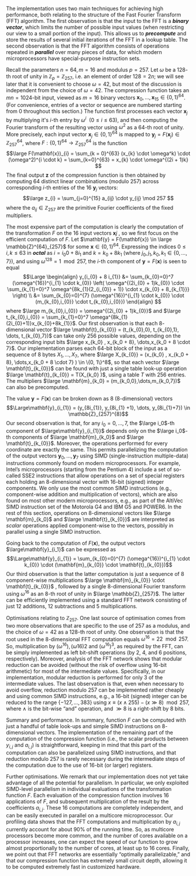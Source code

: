 The implementation uses two main techniques for achieving high performance, both relating to the structure of the Fast Fourier Transform (FFT) algorithm. The first observation is that the input to the FFT is a ***binary vector***, which limits the number of possible input values (when restricting our view to a small portion of the input). This allows us to ***precompute*** and store the results of several initial iterations of the FFT in a lookup table. The second observation is that the FFT algorithm consists of operations repeated in ***parallel*** over many pieces of data, for which modern microprocessors have special-purpose instruction sets.

Recall the parameters $n=64, m=16$ and modulus $p = 257$. Let $\omega$ be a $128$-th root of unity in $\mathbb{Z}_{p} = \mathbb{Z}_{257}$, i.e. an element of order $128 = 2n$; we will see later that it is convenient to choose $\omega=42$, but most of the discussion is independent from the choice of $\omega=42$. The compression function takes an $mn = 1024$-bit input, viewed as $m = 16$ binary vectors $\mathbf{x}_{0},...,\mathbf{x}_{15} ∈ \{0, 1\}^{64}$. (For convenience, entries of a vector or sequence are numbered starting from $0$ throughout this section.) The function first processes each vector $\mathbf{x}_{j}$ by multiplying it's $i$-th entry by $\omega^i \ \ (0\leq i \leq63)$, and then computing the Fourier transform of the resulting vector using $\omega^2$ as a $64$-th root of unity. More precisely, each input vector $\mathbf{x}_{j} \in \{0, 1\}^{64}$ is mapped to $\mathbf{y}_{j} = F(\mathbf{x}_{j}) \in \mathbb{Z}_{257}^{64}$, where $F: \{ 0,1 \}^{64} \to \mathbb{Z}_{257}^{64}$ is the function
$$\large
F(\mathbf{x})_{i} = \sum_{k = 0}^{63} (x_{k} \cdot \omega^k) \cdot (\omega^2)^{i \cdot k} = \sum_{k=0}^{63} = x_{k} \cdot \omega^{(2i + 1)k}
$$
The final output $\mathbf{z}$ of the compression function is then obtained by computing $64$ distinct linear combinations (modulo $257$) across corresponding $i$-th entries of the 16 $\mathbf{y}_{j}$ vectors:
$$\large
z_{i} = \sum_{j=0}^{15} a_{ij} \cdot y_{ij} \mod 257
$$
where the $a_{ij} \in \mathbb{Z}_{257}$ are the primitive Fourier coefficients of the fixed multipliers.

The most expensive part of the computation is clearly the computation of the transformation $F$ on the 16 input vectors $\mathbf{x}_{}j$ , so we first focus on the efficient computation of $F$. Let $\mathbf{y} = F(\mathbf{x}) \in \large \mathbb{Z}^{64}_{257}$ for some $\mathbf{x} \in \{0, 1\}^{64}$. Expressing the indices $0\leq i,k \leq 63$ in ***octal*** as $i = i_{0}0+8i_{1}$ and $k = k_0+8k_1$ (where $j_0, j_1, k_0, k_1 \in \{0,\dots, 7\}$), and using $\omega^{128} = 1 \mod 257$, the $i$-th component of $\mathbf{y} = F(\mathbf{x})$ is seen to equal
$$\Large
\begin{align}
y_{i_{0} + 8 i_{1}} &= \sum_{k_{0}=0}^7 (\omega^{16})^{i_{1} \cdot k_{0}} \left( \omega^{(2i_{0} + 1)k_{0}} \cdot \sum_{k_{1}=0}^7 \omega^{8k_{1}(2_{i_{0}} + 1)} \cdot x_{k_{0} + 8_{k_{1}}} \right) \\
&= \sum_{k_{0}=0}^{7} (\omega^{16})^{i_{1} \cdot k_{0}} \cdot (m_{k_{0},i_{0}} \cdot t_{k_{0},i_{0}})
\end{align}
$$
where $\large m_{k_{0},i_{0}} = \omega^{(2i_{0} + 1)k_{0}}$ and $\large t_{k_{0},i_{0}} = \sum_{k_{1}=0}^7 \omega^{8k_{1}(2i_{0}+1)}x_{k_{0}+8k_{1}}$. Our first observation is that each $8$-dimensional vector $\large \mathbf{t}_{k_{0}} = (t_{k_{0},0}, t_{k_{0},1}, \dots, t_{k_{0},7})$ can take only $256$ possible values, depending on the corresponding input bits $\large x_{k_0} , x_{k_0 + 8}, \dots,x_{k_0 + 8 \cdot 7}$. Our implementation parses each $64$-bit block of the input as a sequence of $8$ bytes $X_{1},\dots,X_{7}$, where $\large X_{k_{0}} = (x_{k_0} , x_{k_0 + 8}, \dots,x_{k_0 + 8 \cdot 7} ) \in \{0, 1\}^8$, so that each vector $\large \mathbf{t}_{k_{0}}$ can be found with just a single table look-up operation $\large \mathbf{t}_{k_{0}} = T(X_{k_0} )$, using a table $T$ with $256$ entries. The multipliers $\large \mathbf{m}_{k_0} = (m_{k_0,0},\dots,m_{k_0,7})$ can also be precomputed.

The value $\mathbf{y} = F(\mathbf{x})$ can be broken down as 8 (8-dimensional) vectors
$$\Large\mathbf{y}_{i_{1}} = (y_{8i_{1}}, y_{8i_{1} +1}, \dots, y_{8i_{1}+7}) \in \mathbb{Z}_{257}^{8}$$
Our second observation is that, for any $i_{0} = 0,\dots,7$, the $\large i_0$-th component of $\large\mathbf{y}_{i_{1}}$ depends only on the $\large i_0$-th components of $\large \mathbf{m}_{k_0}$ and $\large \mathbf{t}_{k_{0}}$. Moreover, the operations performed for every coordinate are exactly the same. This permits parallelizing the computation of the output vectors $\mathbf{y}_{0}, \dots, \mathbf{y}_{7}$ using SIMD (single-instruction multiple-data) instructions commonly found on modern microprocessors. For example, Intel’s microprocessors (starting from the Pentium 4) include a set of so-called SSE2 instructions that allow operations on a set of special registers each holding an 8-dimensional vector with 16-bit (signed) integer components. We only use the most common SIMD instructions (e.g., component-wise addition and multiplication of vectors), which are also found on most other modern microprocessors, e.g., as part of the AltiVec SIMD instruction set of the Motorola G4 and IBM G5 and POWER6. In the rest of this section, operations on $8$-dimensional vectors like $\large \mathbf{m}_{k_0}$ and $\large \mathbf{t}_{k_{0}}$ are interpreted as *scalar* operations applied component-wise to the vectors, possibly in parallel using a single SIMD instruction.

Going back to the computation of $F(\mathbf{x})$, the output vectors $\large\mathbf{y}_{i_1}$ can be expressed as
$$\Large\mathbf{y}_{i_{1}} = \sum_{k_{0}=0}^{7} (\omega^{16})^{i_{1} \cdot k_{0}} \cdot (\mathbf{m}_{k_{0}} \cdot \mathbf{t}_{k_{0}})$$
Our third observation is that the latter computation is just a sequence of $8$ component-wise multiplications $\large \mathbf{m}_{k_{0}} \cdot \mathbf{t}_{k_{0}}$ , followed by a single 8-dimensional Fourier transform using $\omega^{16}$ as an $8$-th root of unity in $\large \mathbb{Z}_{257}$. The latter can be efficiently implemented using a standard FFT network consisting of just 12 additions, 12 subtractions and 5 multiplications.

Optimisations relating to $\mathbb{Z}_{257}$. One last source of optimisation comes from two more observations that are specific to the use of $257$ as a modulus, and the choice of $\omega = 42$ as a $128$-th root of unity. One observation is that the root used in the $8$-dimensional FFT computation equals $\omega^{16} = 22 \mod 257$. So, multiplication by $(\omega^{16}),(\omega{16})2 \ \text{and} \ (\omega^{16})^3$, as required by the FFT, can be simply implemented as left bit-shift operations (by 2, 4, and 6 positions, respectively). Moreover, analysis of the FFT network shows that modular reduction can be avoided (without the risk of overflow using 16-bit arithmetic) for most of the intermediate values. Specifically, in our implementation, modular reduction is performed for only $3$ of the intermediate values. The last observation is that, even when necessary to avoid overflow, reduction modulo $257$ can be implemented rather cheaply and using common SIMD instructions, e.g., a $16$-bit (signed) integer can be reduced to the range $\{−127, \dots, 383\}$ using $x \equiv (x \wedge 255) − (x \gg 8) \mod 257$, where $\wedge$ is the bit-wise “and” operation, and $\gg 8$ is a right-shift by $8$ bits.

Summary and performance. In summary, function $F$ can be computed with just a handful of table look-ups and simple SIMD instructions on $8$-dimensional vectors. The implementation of the remaining part of the computation of the compression function (i.e., the scalar products between $y_{i,j}$ and $a_{i,j}$) is straightforward, keeping in mind that this part of the computation can also be parallelized using SIMD instructions, and that reduction modulo $257$ is rarely necessary during the intermediate steps of the computation due to the use of 16-bit (or larger) registers.

Further optimisations. We remark that our implementation does not yet take advantage of all the potential for parallelism. In particular, we only exploited SIMD-level parallelism in individual evaluations of the transformation function $F$. Each evaluation of the compression function involves 16 applications of $F$, and subsequent multiplication of the result by the coefficients $a_{i,j}$. These 16 computations are completely independent, and can be easily executed in parallel on a multicore microprocessor. Our profiling data shows that the FFT computations and multiplication by $a_{i,j}$ currently account for about 90% of the running time. So, as multicore processors become more common, and the number of cores available on a processor increases, one can expect the speed of our function to grow almost proportionally to the number of cores, at least up to 16 cores. Finally, we point out that FFT networks are essentially “optimally parallelizable,” and that our compression function has extremely small circuit depth, allowing it to be computed extremely fast in customized hardware.
